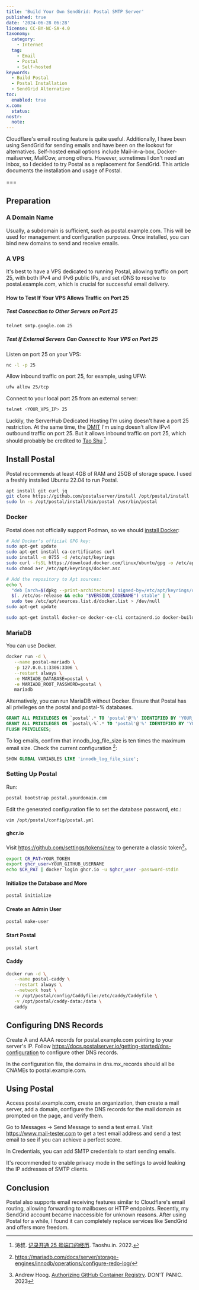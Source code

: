 ```yaml
---
title: 'Build Your Own SendGrid: Postal SMTP Server'
published: true
date: '2024-06-28 06:28'
license: CC-BY-NC-SA-4.0
taxonomy:
  category:
    - Internet
  tag:
    - Email
    - Postal
    - Self-hosted
keywords:
  - Build Postal
  - Postal Installation
  - SendGrid Alternative
toc:
  enabled: true
x.com:
  status: 
nostr:
  note: 
---
```


Cloudflare's email routing feature is quite useful. Additionally, I have been using SendGrid for sending emails and have been on the lookout for alternatives. Self-hosted email options include Mail-in-a-box, Docker-mailserver, MailCow, among others. However, sometimes I don't need an inbox, so I decided to try Postal as a replacement for SendGrid. This article documents the installation and usage of Postal.

===

## Preparation

### A Domain Name

Usually, a subdomain is sufficient, such as postal.example.com. This will be used for management and configuration purposes. Once installed, you can bind new domains to send and receive emails.

### A VPS

It's best to have a VPS dedicated to running Postal, allowing traffic on port 25, with both IPv4 and IPv6 public IPs, and set rDNS to resolve to postal.example.com, which is crucial for successful email delivery.

#### How to Test If Your VPS Allows Traffic on Port 25

##### Test Connection to Other Servers on Port 25

```bash
telnet smtp.google.com 25
```

##### Test If External Servers Can Connect to Your VPS on Port 25

Listen on port 25 on your VPS:

```bash
nc -l -p 25
```

Allow inbound traffic on port 25, for example, using UFW:

```bash
ufw allow 25/tcp
```

Connect to your local port 25 from an external server:

```bash
telnet <YOUR_VPS_IP> 25
```

Luckily, the ServerHub Dedicated Hosting I'm using doesn't have a port 25 restriction. At the same time, the [DMIT](https://www.dmit.io/aff.php?aff=6587) I'm using doesn't allow IPv4 outbound traffic on port 25. But it allows inbound traffic on port 25, which should probably be credited to [Tao Shu](https://taoshu.in) [^dmit-25].

## Install Postal

Postal recommends at least 4GB of RAM and 25GB of storage space. I used a freshly installed Ubuntu 22.04 to run Postal.

```bash
apt install git curl jq
git clone https://github.com/postalserver/install /opt/postal/install
sudo ln -s /opt/postal/install/bin/postal /usr/bin/postal
```

### Docker

Postal does not officially support Podman, so we should [install Docker](https://docs.docker.com/engine/install/ubuntu/):

```bash
# Add Docker's official GPG key:
sudo apt-get update
sudo apt-get install ca-certificates curl
sudo install -m 0755 -d /etc/apt/keyrings
sudo curl -fsSL https://download.docker.com/linux/ubuntu/gpg -o /etc/apt/keyrings/docker.asc
sudo chmod a+r /etc/apt/keyrings/docker.asc

# Add the repository to Apt sources:
echo \
  "deb [arch=$(dpkg --print-architecture) signed-by=/etc/apt/keyrings/docker.asc] https://download.docker.com/linux/ubuntu \
  $(. /etc/os-release && echo "$VERSION_CODENAME") stable" | \
  sudo tee /etc/apt/sources.list.d/docker.list > /dev/null
sudo apt-get update

sudo apt-get install docker-ce docker-ce-cli containerd.io docker-buildx-plugin docker-compose-plugin
```

### MariaDB

You can use Docker.

```bash
docker run -d \
   --name postal-mariadb \
   -p 127.0.0.1:3306:3306 \
   --restart always \
   -e MARIADB_DATABASE=postal \
   -e MARIADB_ROOT_PASSWORD=postal \
   mariadb
```

Alternatively, you can run MariaDB without Docker. Ensure that Postal has all privileges on the postal and postal-% databases.

```sql
GRANT ALL PRIVILEGES ON `postal`.* TO 'postal'@'%' IDENTIFIED BY 'YOUR_PASSWORD' WITH GRANT OPTION;
GRANT ALL PRIVILEGES ON `postal\-%`.* TO 'postal'@'%' IDENTIFIED BY 'YOUR_PASSWORD' WITH GRANT OPTION;
FLUSH PRIVILEGES;
```

To log emails, confirm that innodb_log_file_size is ten times the maximum email size. Check the current configuration [^mariadb-innodb-log-file-size]:

```sql
SHOW GLOBAL VARIABLES LIKE 'innodb_log_file_size';
```

### Setting Up Postal

Run:

```bash
postal bootstrap postal.yourdomain.com
```

Edit the generated configuration file to set the database password, etc.:

```
vim /opt/postal/config/postal.yml
```

#### ghcr.io

Visit <https://github.com/settings/tokens/new> to generate a classic token[^auth-ghcr]。

```bash
export CR_PAT=YOUR_TOKEN
export ghcr_user=YOUR_GITHUB_USERNAME
echo $CR_PAT | docker login ghcr.io -u $ghcr_user -password-stdin
```

#### Initialize the Database and More

```bash
postal initialize
```

#### Create an Admin User

```bash
postal make-user
```

#### Start Postal

```bash
postal start
```

#### Caddy
```bash
docker run -d \
   --name postal-caddy \
   --restart always \
   --network host \
   -v /opt/postal/config/Caddyfile:/etc/caddy/Caddyfile \
   -v /opt/postal/caddy-data:/data \
   caddy
```

## Configuring DNS Records

Create A and AAAA records for postal.example.com pointing to your server's IP. Follow https://docs.postalserver.io/getting-started/dns-configuration to configure other DNS records.

In the configuration file, the domains in dns.mx_records should all be CNAMEs to postal.example.com.

## Using Postal

Access postal.example.com, create an organization, then create a mail server, add a domain, configure the DNS records for the mail domain as prompted on the page, and verify them.

Go to Messages -> Send Message to send a test email. Visit <https://www.mail-tester.com> to get a test email address and send a test email to see if you can achieve a perfect score.

In Credentials, you can add SMTP credentials to start sending emails.

It's recommended to enable privacy mode in the settings to avoid leaking the IP addresses of SMTP clients.

## Conclusion

Postal also supports email receiving features similar to Cloudflare's email routing, allowing forwarding to mailboxes or HTTP endpoints. Recently, my SendGrid account became inaccessible for unknown reasons. After using Postal for a while, I found it can completely replace services like SendGrid and offers more freedom.

[^dmit-25]: 涛叔. [记录开通 25 号端口的经历](https://taoshu.in/dmit-25.html). Taoshu.in. 2022.
[^mariadb-innodb-log-file-size]: https://mariadb.com/docs/server/storage-engines/innodb/operations/configure-redo-log/
[^auth-ghcr]: Andrew Hoog. [Authorizing GitHub Container Registry](https://www.andrewhoog.com/post/authorizing-github-container-registry/). DON'T PANIC. 2023